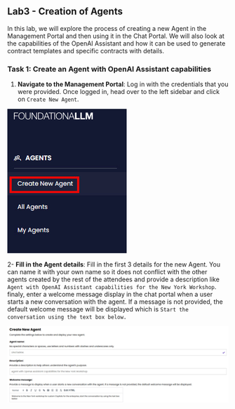 ## Lab3 - Creation of Agents

In this lab, we will explore the process of creating a new Agent in the Management Portal and then using it in the Chat Portal. We will also look at the capabilities of the OpenAI Assistant and how 
it can be used to generate contract templates and specific contracts with details.

### Task 1: Create an Agent with OpenAI Assistant capabilities

1. **Navigate to the Management Portal**: Log in with the credentials that you were provided. Once logged in, head over to the left sidebar and click on `Create New Agent`.

![Create New Agent](/media/Lab3-1.jpg)

2- **Fill in the Agent details**: Fill in the first 3 details for the new Agent. You can name it with your own name so it does not conflict with the other agents created by the rest of the attendees and provide a description like `Agent with OpenAI Assistant capabilities for the New York Workshop`.  finaly, enter a welcome message display in the chat portal when a user starts a new conversation with the agent. If a message is not provided, the default welcome message will be displayed which is `Start the conversation using the text box below.`

![Agent Details](/media/Lab3-2.jpg)